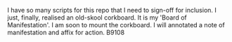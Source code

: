 I have so many scripts for this repo that I need to sign-off for inclusion. I just, finally, realised an old-skool corkboard. It is my 'Board of Manifestation'. I am soon to mount the corkboard. I will annotated a note of manifestation and affix for action. B9108
